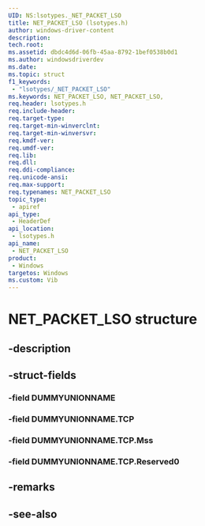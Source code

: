 ```yaml
---
UID: NS:lsotypes._NET_PACKET_LSO
title: NET_PACKET_LSO (lsotypes.h)
author: windows-driver-content
description: 
tech.root:
ms.assetid: dbdc4d6d-06fb-45aa-8792-1bef0538b0d1
ms.author: windowsdriverdev
ms.date: 
ms.topic: struct
f1_keywords:
 - "lsotypes/_NET_PACKET_LSO"
ms.keywords: NET_PACKET_LSO, NET_PACKET_LSO, 
req.header: lsotypes.h
req.include-header:
req.target-type:
req.target-min-winverclnt:
req.target-min-winversvr:
req.kmdf-ver:
req.umdf-ver:
req.lib:
req.dll:
req.ddi-compliance:
req.unicode-ansi:
req.max-support:
req.typenames: NET_PACKET_LSO
topic_type: 
 - apiref
api_type: 
 - HeaderDef
api_location: 
 - lsotypes.h
api_name: 
 - NET_PACKET_LSO
product: 
 - Windows
targetos: Windows
ms.custom: Vib
---
```


# NET_PACKET_LSO structure

## -description


## -struct-fields

### -field DUMMYUNIONNAME
 
### -field DUMMYUNIONNAME.TCP
 
### -field DUMMYUNIONNAME.TCP.Mss
 
### -field DUMMYUNIONNAME.TCP.Reserved0
 

## -remarks

## -see-also